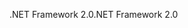 <span data-ttu-id="d4122-101">.NET Framework 2.0</span><span class="sxs-lookup"><span data-stu-id="d4122-101">.NET Framework 2.0</span></span>